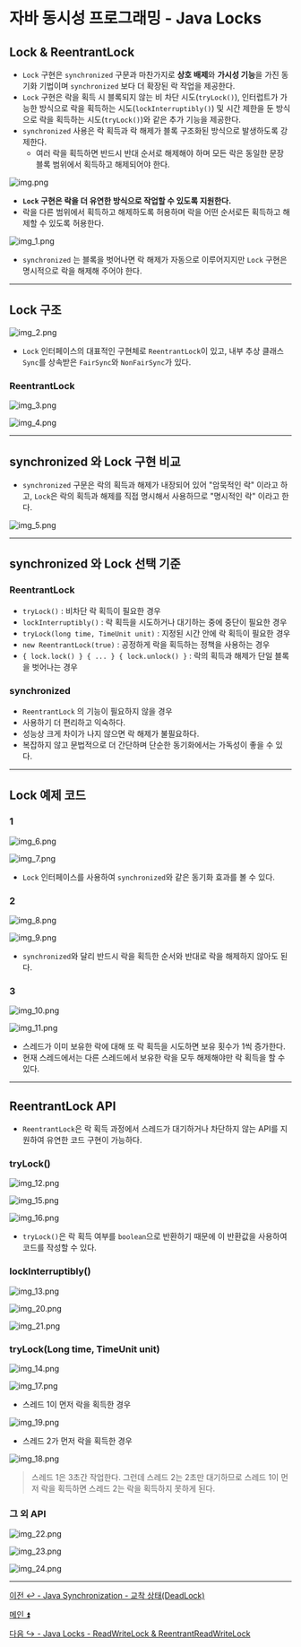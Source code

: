 # 자바 동시성 프로그래밍 - Java Locks

## Lock & ReentrantLock

- `Lock` 구현은 `synchronized` 구문과 마찬가지로 **상호 배제**와 **가시성 기능**을 가진 동기화 기법이며 `synchronized` 보다 더 확장된 락 작업을 제공한다.
- `Lock` 구현은 락을 획득 시 블록되지 않는 비 차단 시도(`tryLock()`), 인터럽트가 가능한 방식으로 락을 획득하는 시도(`lockInterruptibly()`) 및 시간 
    제한을 둔 방식으로 락을 획득하는 시도(`tryLock()`)와 같은 추가 기능을 제공한다.
- `synchronized` 사용은 락 획득과 락 해제가 블록 구조화된 방식으로 발생하도록 강제한다.
  - 여러 락을 획득하면 반드시 반대 순서로 해제해야 하며 모든 락은 동일한 문장 블록 범위에서 획득하고 해제되어야 한다.

![img.png](image/img.png)

- **`Lock` 구현은 락을 더 유연한 방식으로 작업할 수 있도록 지원한다.**
- 락을 다른 범위에서 획득하고 해제하도록 허용하며 락을 어떤 순서로든 획득하고 해제할 수 있도록 허용한다.

![img_1.png](image/img_1.png)

- `synchronized` 는 블록을 벗어나면 락 해제가 자동으로 이루어지지만 `Lock` 구현은 명시적으로 락을 해제해 주어야 한다.

---

## Lock 구조

![img_2.png](image/img_2.png)

- `Lock` 인터페이스의 대표적인 구현체로 `ReentrantLock`이 있고, 내부 추상 클래스 `Sync`를 상속받은 `FairSync`와 `NonFairSync`가 있다.

### ReentrantLock

![img_3.png](image/img_3.png)

![img_4.png](image/img_4.png)

---

## synchronized 와 Lock 구현 비교

- `synchronized` 구문은 락의 획득과 해제가 내장되어 있어 "암묵적인 락" 이라고 하고, `Lock`은 락의 획득과 해제를 직접 명시해서 사용하므로 "명시적인 락" 이라고 한다.

![img_5.png](image/img_5.png)

---

## synchronized 와 Lock 선택 기준

### ReentrantLock

- `tryLock()` : 비차단 락 획득이 필요한 경우
- `lockInterruptibly()` : 락 획득을 시도하거나 대기하는 중에 중단이 필요한 경우
- `tryLock(long time, TimeUnit unit)` : 지정된 시간 안에 락 획득이 필요한 경우
- `new ReentrantLock(true)` : 공정하게 락을 획득하는 정책을 사용하는 경우
- `{ lock.lock() } { ... } { lock.unlock() }` : 락의 획득과 해제가 단일 블록을 벗어나는 경우

### synchronized

- `ReentrantLock` 의 기능이 필요하지 않을 경우
- 사용하기 더 편리하고 익숙하다.
- 성능상 크게 차이가 나지 않으면 락 해제가 불필요하다.
- 복잡하지 않고 문법적으로 더 간단하며 단순한 동기화에서는 가독성이 좋을 수 있다.

---

## Lock 예제 코드

### 1

![img_6.png](image/img_6.png)

![img_7.png](image/img_7.png)

- `Lock` 인터페이스를 사용하여 `synchronized`와 같은 동기화 효과를 볼 수 있다.

### 2

![img_8.png](image/img_8.png)

![img_9.png](image/img_9.png)

- `synchronized`와 달리 반드시 락을 획득한 순서와 반대로 락을 해제하지 않아도 된다.

### 3

![img_10.png](image/img_10.png)

![img_11.png](image/img_11.png)

- 스레드가 이미 보유한 락에 대해 또 락 획득을 시도하면 보유 횟수가 1씩 증가한다.
- 현재 스레드에서는 다른 스레드에서 보유한 락을 모두 해제해야만 락 획득을 할 수 있다.

---

## ReentrantLock API

- `ReentrantLock`은 락 획득 과정에서 스레드가 대기하거나 차단하지 않는 API를 지원하여 유연한 코드 구현이 가능하다.

### tryLock()

![img_12.png](image/img_12.png)

![img_15.png](image/img_15.png)

![img_16.png](image/img_16.png)

- `tryLock()`은 락 획득 여부를 `boolean`으로 반환하기 때문에 이 반환값을 사용하여 코드를 작성할 수 있다.

### lockInterruptibly()

![img_13.png](image/img_13.png)

![img_20.png](image/img_20.png)

![img_21.png](image/img_21.png)

### tryLock(Long time, TimeUnit unit)

![img_14.png](image/img_14.png)

![img_17.png](image/img_17.png)

- 스레드 1이 먼저 락을 획득한 경우

![img_19.png](image/img_19.png)

- 스레드 2가 먼저 락을 획득한 경우

![img_18.png](image/img_18.png)

> 스레드 1은 3초간 작업한다. 그런데 스레드 2는 2초만 대기하므로 스레드 1이 먼저 락을 획득하면 스레드 2는 락을 획득하지 못하게 된다. 

### 그 외 API

![img_22.png](image/img_22.png)

![img_23.png](image/img_23.png)

![img_24.png](image/img_24.png)

---

[이전 ↩️ - Java Synchronization - 교착 상태(DeadLock)](https://github.com/genesis12345678/TIL/blob/main/Java/reactive/synchronization/javaSync/Deadlock.md)

[메인 ⏫](https://github.com/genesis12345678/TIL/blob/main/Java/reactive/Main.md)

[다음 ↪️ - Java Locks - ReadWriteLock & ReentrantReadWriteLock](https://github.com/genesis12345678/TIL/blob/main/Java/reactive/locks/ReentrantReadWriteLock.md)